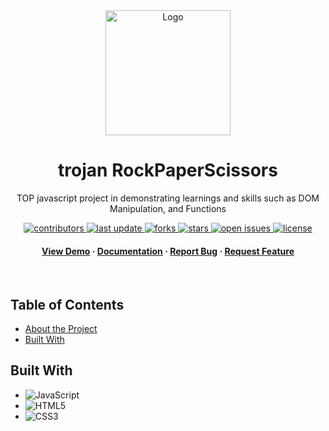 
<div align="center">

<img src="https://cdn-icons-png.flaticon.com/512/1866/1866281.png" alt="Logo" width="200" height="auto">
<h1>trojan RockPaperScissors</h1>
<p>TOP javascript project in demonstrating learnings and skills such as DOM Manipulation, and Functions</p>


<!-- Badges -->

<p>
  <a href="https://github.com/pRogDeess/rockpaperscissors/graphs/contributors">
    <img src="https://img.shields.io/github/contributors/pRogDeess/rockpaperscissors" alt="contributors" />
  </a>
  <a href="">
    <img src="https://img.shields.io/github/last-commit/pRogDeess/rockpaperscissors" alt="last update" />
  </a>
  <a href="https://github.com/pRogDeess/rockpaperscissors/network/members">
    <img src="https://img.shields.io/github/forks/pRogDeess/rockpaperscissors" alt="forks" />
  </a>
  <a href="https://github.com/pRogDeess/rockpaperscissors/stargazers">
    <img src="https://img.shields.io/github/stars/pRogDeess/rockpaperscissors" alt="stars" />
  </a>
  <a href="https://github.com/pRogDeess/rockpaperscissors/issues/">
    <img src="https://img.shields.io/github/issues/pRogDeess/rockpaperscissors" alt="open issues" />
  </a>
  <a href="https://github.com/pRogDeess/rockpaperscissors/blob/master/LICENSE">
    <img src="https://img.shields.io/github/license/pRogDeess/rockpaperscissors.svg" alt="license" />
  </a>
</p>
    

<h4>
  <a href="https://github.com/pRogDeess/rockpaperscissors/">View Demo</a>
  <span> · </span>
    <a href="https://github.com/pRogDeess/rockpaperscissors">Documentation</a>
  <span> · </span>
    <a href="https://github.com/pRogDeess/rockpaperscissors/issues/">Report Bug</a>
  <span> · </span>
    <a href="https://github.com/pRogDeess/rockpaperscissors/issues/">Request Feature</a>
  </h4>
</div>
<br />

<!-- Table Of Contents -->
## Table of Contents  
* [About the Project ](#about-the-project) 
* [Built With ](#built-with) 



## Built With 
 
 * ![JavaScript](https://img.shields.io/badge/javascript-%23323330?style=for-the-badge&logo=javascript&logoColor=%23F7DF1E) 
 * ![HTML5](https://img.shields.io/badge/html5-%23E34F26?style=for-the-badge&logo=html5&logoColor=white) 
 * ![CSS3](https://img.shields.io/badge/css3-%231572B6?style=for-the-badge&logo=css3&logoColor=white) 



